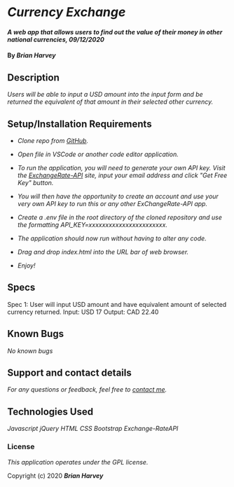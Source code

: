 # _Currency Exchange_

#### _A web app that allows users to find out the value of their money in other national currencies, 09/12/2020_

#### By _**Brian Harvey**_

## Description

_Users will be able to input a USD amount into the input form and be returned the equivalent of that amount in their selected other currency._

## Setup/Installation Requirements

* _Clone repo from [GitHub](https://github.com/brianharv/Async-API-project)._
* _Open file in VSCode or another code editor application._
* _To run the application, you will need to generate your own API key. Visit the [ExchangeRate-API](https://www.exchangerate-api.com/) site, input your email address and click "Get Free Key" button._
* _You will then have the opportunity to create an account and use your very own API key to run this or any other ExChangeRate-API app._
* _Create a .env file in the root directory of the cloned repository and use the formatting API_KEY=xxxxxxxxxxxxxxxxxxxxxxx._ 
* _The application should now run without having to alter any code._

* _Drag and drop index.html into the URL bar of web browser._
* _Enjoy!_


## Specs
Spec 1: User will input USD amount and have equivalent amount of selected currency returned.
Input: USD 17
Output: CAD 22.40

## Known Bugs

_No known bugs_

## Support and contact details

_For any questions or feedback, feel free to [contact me](mailto:brian.harv3y@gmail.com)._

## Technologies Used

_Javascript_
_jQuery_
_HTML_
_CSS_
_Bootstrap_
_Exchange-RateAPI_

### License

*_This application operates under the GPL license._*

Copyright (c) 2020 **_Brian Harvey_**
